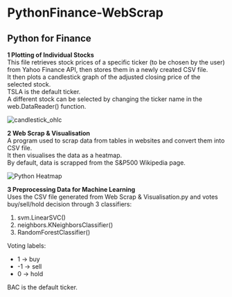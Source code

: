 # PythonFinance-WebScrap
## Python for Finance

**1 Plotting of Individual Stocks <br/>** 
This file retrieves stock prices of a specific ticker (to be chosen by the user) from Yahoo Finance API, then stores them in a newly created CSV file. <br/>
It then plots a candlestick graph of the adjusted closing price of the selected stock. <br/>
TSLA is the default ticker. <br/>
A different stock can be selected by changing the ticker name in the web.DataReader() function. <br/>

![candlestick_ohlc](https://user-images.githubusercontent.com/47865641/73657748-e5734c00-46cd-11ea-9782-8a504c348672.JPG)


**2 Web Scrap & Visualisation <br/>** 
A program used to scrap data from tables in websites and convert them into CSV file. <br/>
It then visualises the data as a heatmap. <br/>
By default, data is scrapped from the S&P500 Wikipedia page. <br/>

![Python Heatmap](https://user-images.githubusercontent.com/47865641/73657848-15baea80-46ce-11ea-9a22-1a169f167b8c.JPG)

**3 Preprocessing Data for Machine Learning <br/>** 
Uses the CSV file generated from Web Scrap & Visualisation.py and votes buy/sell/hold decision through 3 classifiers: <br/>
1. svm.LinearSVC()
2. neighbors.KNeighborsClassifier()
3. RandomForestClassifier()

Voting labels:
- 1 -> buy
- -1 -> sell
- 0 -> hold

BAC is the default ticker.
